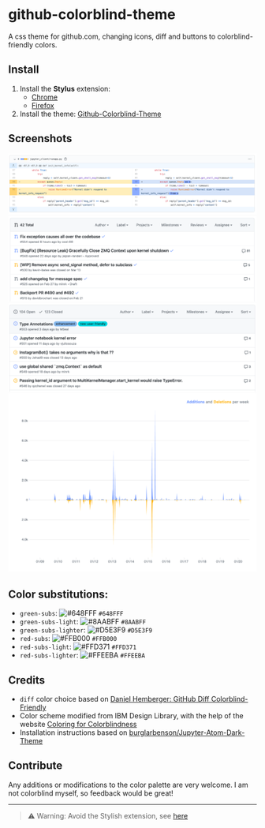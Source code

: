 # github-colorblind-theme
A css theme for github.com, changing icons, diff and buttons to colorblind-friendly colors.

## Install
1. Install the **Stylus** extension:
   - [Chrome](https://chrome.google.com/webstore/detail/stylus/clngdbkpkpeebahjckkjfobafhncgmne?hl=en) 
   - [Firefox](https://addons.mozilla.org/en-US/firefox/addon/styl-us/)
2. Install the theme: [Github-Colorblind-Theme](https://userstyles.org/styles/185247/github-colorblind-theme)

## Screenshots
![diff](screenshots/diff.png)
![pullreq](screenshots/pullreq.png)
![issues](screenshots/issues.png)
![codefreq](screenshots/codefreq.png)


## Color substitutions:
- `green-subs`: ![#648FFF](https://via.placeholder.com/15/648FFF/648FFF?text=+) `#648FFF`
- `green-subs-light`: ![#8AABFF](https://via.placeholder.com/15/8AABFF/8AABFF?text=+) `#8AABFF`
- `green-subs-lighter`: ![#D5E3F9](https://via.placeholder.com/15/D5E3F9/D5E3F9?text=+) `#D5E3F9`
- `red-subs`: ![#FFB000](https://via.placeholder.com/15/FFB000/FFB000?text=+) `#FFB000`
- `red-subs-light`: ![#FFD371](https://via.placeholder.com/15/FFD371/FFD371?text=+) `#FFD371`
- `red-subs-lighter`: ![#FFEEBA](https://via.placeholder.com/15/FFEEBA/FFEEBA?text=+) `#FFEEBA`

## Credits
- `diff` color choice based on [Daniel Hemberger: GitHub Diff Colorblind-Friendly](https://userstyles.org/styles/149864/github-diff-colorblind-friendly)
- Color scheme modified from IBM Design Library, with the help of the website [Coloring for Colorblindness
](https://davidmathlogic.com/colorblind/#%23648FFF-%238AABFF-%23FFEEBA-%23FFD371-%23FFB000)
- Installation instructions based on [burglarbenson/Jupyter-Atom-Dark-Theme](https://github.com/burglarbenson/Jupyter-Atom-Dark-Theme)

## Contribute
Any additions or modifications to the color palette are very welcome. I am not colorblind myself, so feedback would be great!

---
> ⚠️ Warning: Avoid the Stylish extension, see [here](https://github.com/jupyterlab/jupyterlab/issues/3844#issuecomment-372986375)
